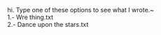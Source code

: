 hi.
Type one of these options to see what I wrote.~                                                                                
1.- Wre thing.txt                                                                           
2.- Dance upon the stars.txt
